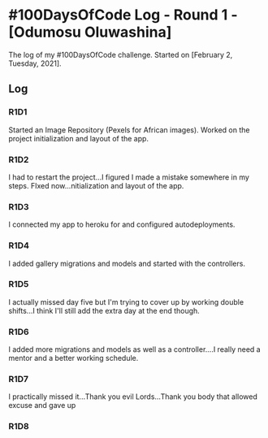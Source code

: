 # #100DaysOfCode Log - Round 1 - [Odumosu Oluwashina]

The log of my #100DaysOfCode challenge. Started on [February 2, Tuesday, 2021].

## Log

### R1D1 
Started an Image Repository (Pexels for African images). Worked on the project initialization and layout of the app.

### R1D2
I had to restart the project...I figured I made a mistake somewhere in my steps. FIxed now...nitialization and layout of the app.

### R1D3
I connected my app to heroku for and configured autodeployments.


### R1D4
I added gallery migrations and models and started with the controllers. 

### R1D5
I actually missed day five but I'm trying to cover up by working double shifts...I think I'll still add the extra day at the end though.

### R1D6
I added more migrations and models as well as a controller....I really need a mentor and a better working schedule.

### R1D7
I practically missed it...Thank you evil Lords...Thank you body that allowed excuse and gave up

### R1D8

